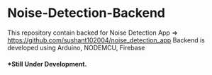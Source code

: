 # Noise-Detection-Backend
This repository contain backed for Noise Detection App => https://github.com/sushant102004/noise_detection_app
Backend is developed using Arduino, NODEMCU, Firebase

#### *Still Under Development.
